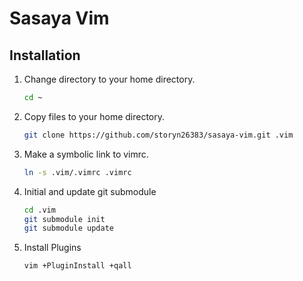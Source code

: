 # Sasaya Vim

## Installation

1. Change directory to your home directory.

    ```bash
    cd ~
    ```

2. Copy files to your home directory.

    ```bash
    git clone https://github.com/storyn26383/sasaya-vim.git .vim
    ```

3. Make a symbolic link to vimrc.

    ```bash
    ln -s .vim/.vimrc .vimrc
    ```

4. Initial and update git submodule

    ```bash
    cd .vim
    git submodule init
    git submodule update
    ```

5. Install Plugins

    ```bash
    vim +PluginInstall +qall
    ```
